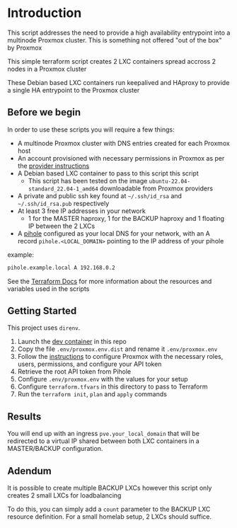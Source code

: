 # Introduction

This script addresses the need to provide a high availability entrypoint into a multinode Proxmox cluster.
This is something not offered "out of the box" by Proxmox

This simple terraform script creates 2 LXC containers spread accross 2 nodes in a Proxmox cluster

These Debian based LXC containers run keepalived and HAproxy to provide a single HA entrypoint to the Proxmox cluster

## Before we begin

In order to use these scripts you will require a few things:

- A multinode Proxmox cluster with DNS entries created for each Proxmox host
- An account provisioned with necessary permissions in Proxmox as per the [provider instructions](https://registry.terraform.io/providers/Telmate/proxmox/latest/docs)
- A Debian based LXC container to pass to this script this script
  - This script has been tested on the image `ubuntu-22.04-standard_22.04-1_amd64` downloadable from Proxmox providers
- A private and public ssh key found at `~/.ssh/id_rsa` and `~/.ssh/id_rsa.pub` respectively
- At least 3 free IP addresses in your network
  - 1 for the MASTER haproxy, 1 for the BACKUP haproxy and 1 floating IP between the 2 LXCs
- A [pihole](https://pi-hole.net/) configured as your local DNS for your network, with an A record `pihole.<LOCAL_DOMAIN>` pointing to the IP address of your pihole 

example:
```bash
pihole.example.local A 192.168.0.2
```

See the [Terraform Docs](TERRAFORMDOCS.md) for more information about the resources and variables used in the scripts

## Getting Started

This project uses `direnv`.

1) Launch the [dev container](https://code.visualstudio.com/docs/devcontainers/containers) in this repo
2) Copy the file `.env/proxmox.env.dist` and rename it `.env/proxmox.env`
3) Follow the [instructions](https://registry.terraform.io/providers/Telmate/proxmox/latest/docs) to configure Proxmox with the necessary roles, users, permissions, and configure your API token
4) Retrieve the root API token from Pihole
5) Configure `.env/proxmox.env` with the values for your setup
6) Configure `terraform.tfvars` in this directory to pass to Terraform
7) Run the `terraform init`, `plan` and `apply` commands

## Results

You will end up with an ingress `pve.your_local_domain` that will be redirected to a virtual IP shared between both LXC containers in a MASTER/BACKUP configuration.

## Adendum

It is possible to create multiple BACKUP LXCs however this script only creates 2 small LXCs for loadbalancing

To do this, you can simply add a `count` parameter to the BACKUP LXC resource definition. For a small homelab setup, 2 LXCs should suffice.
